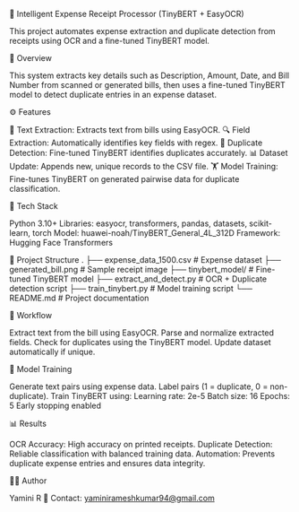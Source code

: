 🧾 Intelligent Expense Receipt Processor (TinyBERT + EasyOCR)

This project automates expense extraction and duplicate detection from receipts using OCR and a fine-tuned TinyBERT model.

🚀 Overview

This system extracts key details such as Description, Amount, Date, and Bill Number from scanned or generated bills, then uses a fine-tuned TinyBERT model to detect duplicate entries in an expense dataset.

⚙️ Features

🧠 Text Extraction: Extracts text from bills using EasyOCR.
🔍 Field Extraction: Automatically identifies key fields with regex.
🤖 Duplicate Detection: Fine-tuned TinyBERT identifies duplicates accurately.
📊 Dataset Update: Appends new, unique records to the CSV file.
🏋️ Model Training: Fine-tunes TinyBERT on generated pairwise data for duplicate classification.

🧩 Tech Stack

Python 3.10+
Libraries: easyocr, transformers, pandas, datasets, scikit-learn, torch
Model: huawei-noah/TinyBERT_General_4L_312D
Framework: Hugging Face Transformers

📁 Project Structure
.
├── expense_data_1500.csv        # Expense dataset
├── generated_bill.png           # Sample receipt image
├── tinybert_model/              # Fine-tuned TinyBERT model
├── extract_and_detect.py        # OCR + Duplicate detection script
├── train_tinybert.py            # Model training script
└── README.md                    # Project documentation

🧾 Workflow

Extract text from the bill using EasyOCR.
Parse and normalize extracted fields.
Check for duplicates using the TinyBERT model.
Update dataset automatically if unique.

🧠 Model Training

Generate text pairs using expense data.
Label pairs (1 = duplicate, 0 = non-duplicate).
Train TinyBERT using:
Learning rate: 2e-5
Batch size: 16
Epochs: 5
Early stopping enabled

📊 Results

OCR Accuracy: High accuracy on printed receipts.
Duplicate Detection: Reliable classification with balanced training data.
Automation: Prevents duplicate expense entries and ensures data integrity.

👩‍💻 Author

Yamini R
📧 Contact: yaminirameshkumar94@gmail.com
